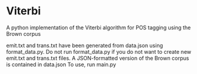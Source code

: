 # Viterbi
A python implementation of the Viterbi algorithm for POS tagging using the Brown corpus

emit.txt and trans.txt have been generated from data.json using format_data.py. Do not run format_data.py if you do not want to create new emit.txt and trans.txt files. 
A JSON-formatted version of the Brown corpus is contained in data.json
To use, run main.py
